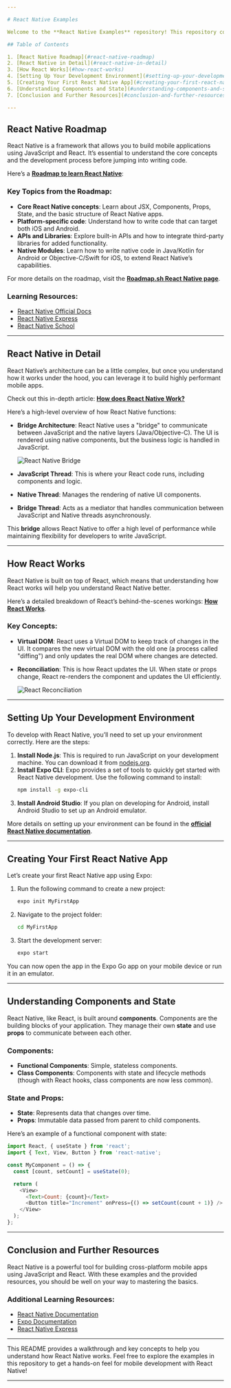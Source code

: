 ```yaml
---

# React Native Examples

Welcome to the **React Native Examples** repository! This repository contains a collection of basic examples to help you get started with React Native. Each example is designed to cover a fundamental concept in React Native development. Whether you’re new to mobile development or already familiar with React, these examples will help you understand the core concepts and get up to speed.

## Table of Contents

1. [React Native Roadmap](#react-native-roadmap)
2. [React Native in Detail](#react-native-in-detail)
3. [How React Works](#how-react-works)
4. [Setting Up Your Development Environment](#setting-up-your-development-environment)
5. [Creating Your First React Native App](#creating-your-first-react-native-app)
6. [Understanding Components and State](#understanding-components-and-state)
7. [Conclusion and Further Resources](#conclusion-and-further-resources)

---
```


## React Native Roadmap

React Native is a framework that allows you to build mobile applications using JavaScript and React. It’s essential to understand the core concepts and the development process before jumping into writing code.

Here’s a **[Roadmap to learn React Native](https://roadmap.sh/react-native)**:  

### Key Topics from the Roadmap:
- **Core React Native concepts**: Learn about JSX, Components, Props, State, and the basic structure of React Native apps.
- **Platform-specific code**: Understand how to write code that can target both iOS and Android.
- **APIs and Libraries**: Explore built-in APIs and how to integrate third-party libraries for added functionality.
- **Native Modules**: Learn how to write native code in Java/Kotlin for Android or Objective-C/Swift for iOS, to extend React Native’s capabilities.
  
For more details on the roadmap, visit the **[Roadmap.sh React Native page](https://roadmap.sh/react-native)**.

### Learning Resources:
- [React Native Official Docs](https://reactnative.dev/docs/getting-started)
- [React Native Express](http://www.reactnative.express/)
- [React Native School](https://www.reactnativeschool.com/)

---

## React Native in Detail

React Native’s architecture can be a little complex, but once you understand how it works under the hood, you can leverage it to build highly performant mobile apps.

Check out this in-depth article: **[How does React Native Work?](https://medium.com/front-end-weekly/how-does-react-native-work-understanding-the-architecture-d9d714e402e0)**

Here’s a high-level overview of how React Native functions:

- **Bridge Architecture**: React Native uses a "bridge" to communicate between JavaScript and the native layers (Java/Objective-C). The UI is rendered using native components, but the business logic is handled in JavaScript.
  
  ![React Native Bridge](https://miro.medium.com/max/875/1*aTMB5THRE3CaX_wTygIbmA.png)
  
- **JavaScript Thread**: This is where your React code runs, including components and logic.
- **Native Thread**: Manages the rendering of native UI components.
- **Bridge Thread**: Acts as a mediator that handles communication between JavaScript and Native threads asynchronously.

This **bridge** allows React Native to offer a high level of performance while maintaining flexibility for developers to write JavaScript.

---

## How React Works

React Native is built on top of React, which means that understanding how React works will help you understand React Native better.

Here’s a detailed breakdown of React’s behind-the-scenes workings: **[How React Works](https://medium.com/@navnit0707/how-react-works-behind-the-scene-a-detailed-explanation-of-loading-a-ui-on-screen-by-react-ccd62e27f631)**.

### Key Concepts:
- **Virtual DOM**: React uses a Virtual DOM to keep track of changes in the UI. It compares the new virtual DOM with the old one (a process called "diffing") and only updates the real DOM where changes are detected.
- **Reconciliation**: This is how React updates the UI. When state or props change, React re-renders the component and updates the UI efficiently.
  
  ![React Reconciliation](https://miro.medium.com/max/875/1*xU9hUXGm0bE6cURBo5j3eg.gif)

---

## Setting Up Your Development Environment

To develop with React Native, you’ll need to set up your environment correctly. Here are the steps:

1. **Install Node.js**: This is required to run JavaScript on your development machine. You can download it from [nodejs.org](https://nodejs.org/).
2. **Install Expo CLI**: Expo provides a set of tools to quickly get started with React Native development. Use the following command to install:
   ```bash
   npm install -g expo-cli
   ```
3. **Install Android Studio**: If you plan on developing for Android, install Android Studio to set up an Android emulator.

More details on setting up your environment can be found in the **[official React Native documentation](https://reactnative.dev/docs/environment-setup)**.

---

## Creating Your First React Native App

Let’s create your first React Native app using Expo:

1. Run the following command to create a new project:
   ```bash
   expo init MyFirstApp
   ```
2. Navigate to the project folder:
   ```bash
   cd MyFirstApp
   ```
3. Start the development server:
   ```bash
   expo start
   ```

You can now open the app in the Expo Go app on your mobile device or run it in an emulator.

---

## Understanding Components and State

React Native, like React, is built around **components**. Components are the building blocks of your application. They manage their own **state** and use **props** to communicate between each other.

### Components:
- **Functional Components**: Simple, stateless components.
- **Class Components**: Components with state and lifecycle methods (though with React hooks, class components are now less common).

### State and Props:
- **State**: Represents data that changes over time.
- **Props**: Immutable data passed from parent to child components.

Here’s an example of a functional component with state:
```js
import React, { useState } from 'react';
import { Text, View, Button } from 'react-native';

const MyComponent = () => {
  const [count, setCount] = useState(0);

  return (
    <View>
      <Text>Count: {count}</Text>
      <Button title="Increment" onPress={() => setCount(count + 1)} />
    </View>
  );
};
```

---

## Conclusion and Further Resources

React Native is a powerful tool for building cross-platform mobile apps using JavaScript and React. With these examples and the provided resources, you should be well on your way to mastering the basics.

### Additional Learning Resources:
- [React Native Documentation](https://reactnative.dev/)
- [Expo Documentation](https://docs.expo.dev/)
- [React Native Express](http://www.reactnative.express/)

---

This README provides a walkthrough and key concepts to help you understand how React Native works. Feel free to explore the examples in this repository to get a hands-on feel for mobile development with React Native!

---

